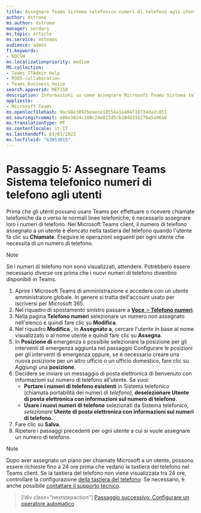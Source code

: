 ```yaml
---
title: Assegnare Teams Sistema telefonico numeri di telefono agli utenti
author: dstrome
ms.author: dstrome
manager: serdars
ms.topic: article
ms.service: msteams
audience: admin
f1.keywords:
- NOCSH
ms.localizationpriority: medium
MS.collection:
- Teams_ITAdmin_Help
- M365-collaboration
- Teams_Business_Voice
search.appverid: MET150
description: Informazioni su come assegnare Microsoft Teams Sistema telefonico numeri di telefono agli utenti dell'organizzazione.
appliesto:
- Microsoft Teams
ms.openlocfilehash: 9ac68e38975eaece18554a1aa04f18734da2c851
ms.sourcegitcommit: e86e3824c300c24e022d5cb1848338278a5a96a8
ms.translationtype: MT
ms.contentlocale: it-IT
ms.lasthandoff: 03/03/2022
ms.locfileid: "63053015"
---
```

# <a name="step-5-assign-teams-phone-system-phone-numbers-to-your-users"></a>Passaggio 5: Assegnare Teams Sistema telefonico numeri di telefono agli utenti

Prima che gli utenti possano usare Teams per effettuare o ricevere chiamate telefoniche da o verso le normali linee telefoniche, è necessario assegnare loro i numeri di telefono. Nei Microsoft Teams client, il numero di telefono assegnato a un utente è elencato nella tastiera del telefono quando l'utente fa clic su **Chiamate**. Eseguire le operazioni seguenti per ogni utente che necessita di un numero di telefono.

> [!NOTE]
> Se i numeri di telefono non sono visualizzati, attendere. Potrebbero essere necessario diverse ore prima che i nuovi numeri di telefono diventino disponibili in Teams.

1. Aprire l Microsoft Teams di amministrazione e accedere con un utente amministratore globale. In genere si tratta dell'account usato per iscriversi per Microsoft 365.
1. Nel riquadro di spostamento sinistro passare a <a href="https://admin.teams.microsoft.com/phone-numbers" target="_blank">**Voce** >  **Telefono numeri**</a>.
1. Nella pagina **Telefono numeri** selezionare un numero non assegnato nell'elenco e quindi fare clic su **Modifica**.  
1. Nel riquadro **Modifica** , in **Assegnato a**, cercare l'utente in base al nome visualizzato o al nome utente e quindi fare clic su **Assegna**.
1. In **Posizione di** emergenza è possibile selezionare la posizione per gli interventi di emergenza aggiunta [](set-up-emergency-locations.md) nel passaggio Configurare le posizioni per gli interventi di emergenza oppure, se è necessario creare una nuova posizione per un altro ufficio o un ufficio domestico, fare clic su Aggiungi una **posizione**.
1. Decidere se inviare un messaggio di posta elettronica di benvenuto con informazioni sul numero di telefono all'utente. Se vuoi:
    - **Portare i numeri di telefono esistenti** in Sistema telefonico (chiamata portabilità dei numeri di *telefono),* **deselezionare Utente di posta elettronica con informazioni sul numero di telefono**.
    - **Usare i nuovi numeri di telefono** selezionati da Sistema telefonico, *selezionare* **Utente di posta elettronica con informazioni sui numeri di telefono**.
1. Fare clic su **Salva**.
1. Ripetere i passaggi precedenti per ogni utente a cui si vuole assegnare un numero di telefono.

> [!NOTE]
> Dopo aver assegnato un piano per chiamate Microsoft a un utente, possono essere richieste fino a 24 ore prima che vedano la tastiera del telefono nel Teams client. Se la tastiera del telefono non viene visualizzata tra 24 ore, controllare la configurazione [della tastiera del telefono](/microsoftteams/dial-pad-configuration). Se necessario, è anche possibile [contattare il supporto tecnico](/microsoft-365/admin/contact-support-for-business-products).

> [!div class="nextstepaction"]
> [Passaggio successivo: Configurare un operatore automatico](set-up-auto-attendant.md?tabs=general-info#steps)

